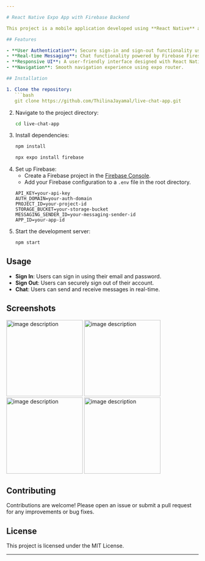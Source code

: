 ```yaml
---

# React Native Expo App with Firebase Backend

This project is a mobile application developed using **React Native** and **Expo**, with a backend powered by **Firebase**. The app includes user authentication features, allowing users to sign in and sign out using their email and password.

## Features

- **User Authentication**: Secure sign-in and sign-out functionality using Firebase Authentication.
- **Real-time Messaging**: Chat functionality powered by Firebase Firestore, enabling real-time communication between users.
- **Responsive UI**: A user-friendly interface designed with React Native components and styled for both iOS and Android platforms.
- **Navigation**: Smooth navigation experience using expo router.

## Installation

1. Clone the repository:
   ```bash
   git clone https://github.com/ThilinaJayamal/live-chat-app.git
   ```
2. Navigate to the project directory:
   ```bash
   cd live-chat-app
   ```
3. Install dependencies:
   ```bash
   npm install
   ```
   ```bash
   npx expo install firebase
   ```
4. Set up Firebase:
   - Create a Firebase project in the [Firebase Console](https://console.firebase.google.com/).
   - Add your Firebase configuration to a `.env` file in the root directory.
   ```env
   API_KEY=your-api-key
   AUTH_DOMAIN=your-auth-domain
   PROJECT_ID=your-project-id
   STORAGE_BUCKET=your-storage-bucket
   MESSAGING_SENDER_ID=your-messaging-sender-id
   APP_ID=your-app-id
   ```
5. Start the development server:
   ```bash
   npm start
   ```

## Usage

- **Sign In**: Users can sign in using their email and password.
- **Sign Out**: Users can securely sign out of their account.
- **Chat**: Users can send and receive messages in real-time.

## Screenshots

<img src="https://github.com/user-attachments/assets/24c04b54-06f7-409c-bc73-4bdef083392f" alt="image description" width="200"/>
<img src="https://github.com/user-attachments/assets/6c9e3e94-a842-4277-bf86-0c25a90dca70" alt="image description" width="200"/>
<img src="https://github.com/user-attachments/assets/ccffc34d-f2e8-4479-9d9d-4783f09c9620" alt="image description" width="200"/>
<img src="https://github.com/user-attachments/assets/d7f5c28d-7a99-4dfe-a977-278cb5796131" alt="image description" width="200"/>

## Contributing

Contributions are welcome! Please open an issue or submit a pull request for any improvements or bug fixes.

## License

This project is licensed under the MIT License.

---
```

